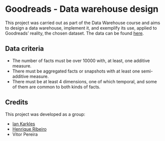 # Goodreads - Data warehouse design

This project was carried out as part of the Data Warehouse course and aims to design a data warehouse, implement it, and exemplify its use, applied to Goodreads’ reality, the chosen dataset. The data can be found [here](https://github.com/zygmuntz/goodbooks-10k).

## Data criteria
- The number of facts must be over 10000 with, at least, one additive measure.
- There must be aggregated facts or snapshots with at least one semi-additive measure.
- There must be at least 4 dimensions, one of which temporal, and some of them are common to both kinds of facts.

## Credits
This project was developed as a group:

- [Ian Karkles](https://github.com/iankarkles)
- [Henrique Ribeiro](https://github.com/henriquebr31)
- Vitor Pereira
